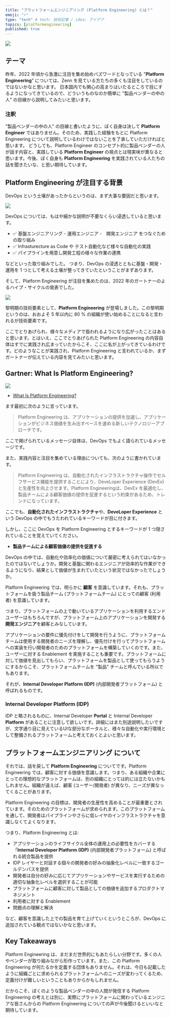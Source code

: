 ```yaml
---
title: "プラットフォームエンジニアリング (Platform Engineering) とは？"
emoji: "⚡"
type: "tech" # tech: 技術記事 / idea: アイデア
topics: [platformengineering]
published: true
---
```

![](https://storage.googleapis.com/zenn-user-upload/10dc59576b4e-20230209.png)

## テーマ

昨年、2022 年頃から急激に注目を集め始めバズワードとなっている "**Platform Engineering**" については、Zenn を見ている方たちの多くも注目をしているのではないかなと思います。
日本国内でも関心の高まりはいたるところで目にするようになってきているので、どういうものなのか簡単に "製品ベンダーの中の人" の目線から説明してみたいと思います。

### 注釈

"製品ベンダーの中の人" の目線と書いたように、ぼく自身は決して **Platform Engineer** ではありません。そのため、実践した経験をもとに Platform Engineering について説明しているわけではないことを了承していただければと思います。
どうしても、Platform Engineer のコンセプト的に製品ベンダーの人が話す内容と、実践している **Platform Engineer** の視点とは現実味が異なると思います。今後、ぼく自身も **Platform Engineering** を実践されている人たちの話を聞きたいな、と思い期待しています。

## Platform Engineering が注目する背景

DevOps という土壌があったからというのは、まず大事な要因だと思います。

![](https://storage.googleapis.com/zenn-user-upload/06df5c310612-20230209.png)

DevOps については、もはや細かな説明が不要なくらい浸透していると思います。

- ✅ 基盤エンジニアリング - 運用エンジニア -　開発エンジニア をつなぐための取り組み
- ✅ Infrasturecture as Code や テスト自動化など様々な自動化の実践
- ✅ パイプラインを用意し開発工程の様々な作業の連携

などといった取り組みでした。
つまり、DevOps の浸透とともに基盤・開発・運用を 1 つとして考える土壌が整ってきていたということがまずあります。

そして、Platform Engineering が注目を集めたのは、2022 年のガートナーのよるハイプ・サイクルの発表でした。

![](https://storage.googleapis.com/zenn-user-upload/fd91cc3d858d-20230209.png)

黎明期の技術要素として、**Platform Engineering** が登場しました。この黎明期というのは、おおよそ 5 年以内に 80 % の組織が使い始めることになると言われるが技術要素です。

ここでとりあげられ、様々なメディアで扱われるようになり広がったことはあると思います。とはいえ、ここでとりあげられた Platform Engineering の内容自体はすでに実践され広まっていたからこそ、ここに名が上がってきているわけです。どのようなことが実践され、Platform Engineering と言われているか、まずガートナーが伝えている内容を見てみたいと思います。

## Gartner: What Is Platform Engineering?

![](https://storage.googleapis.com/zenn-user-upload/3aabe37a9f9a-20230209.png)

- [What Is Platform Engineering?](https://www.gartner.com/en/articles/what-is-platform-engineering)

ます最初に次のように言っています。

> Platform Engineering は、アプリケーションの提供を加速し、アプリケーションがビジネス価値を生み出すペースを速める新しいテクノロジーアプローチです。

ここで掲げられているメッセージ自体は、DevOps でもよく語られているメッセージです。

また、実践内容と注目を集めている理由についても、次のように書かれています。

> Platform Engineering は、自動化されたインフラストラクチャ操作でセルフサービス機能を提供することにより、DeveLoper Experience (DevEx) と生産性を向上させます。Platform Engineeringは、DevEx を最適化し、製品チームによる顧客価値の提供を促進するという約束があるため、トレンドになっています。

ここでも、**自動化されたインフラストラクチャ**や、**DeveLoper Experience** という DevOps の中でもうたわれているキーワードが目に付きます。

しかし、ここに DevOps を Platform Engineering とするキーワードが 1 つ隠されていることを覚えていてください。

- **製品チームによる顧客価値の提供を促進する**

DevOps の中では、自動化や効率化の価値について厳密に考えられてはいなかったのではないでしょうか。開発と基盤に関わるエンジニアが効率的な作業ができるようになり、結果として価値が生まれていたという状況ではなかったでしょうか。

Platform Engineering では、明らかに **顧客** を意識しています。それも、プラットフォームを扱う製品チーム (プラットフォームチーム) にとっての顧客 (利用者) を意識しています。

つまり、プラットフォームの上で動いているアプリケーションを利用するエンドユーザーはもちろんですが、プラットフォーム上のアプリケーションを開発する**開発エンジニア**を顧客とみなしています。

アプリケーションの要件に優先付けをして開発を行うように、プラットフォームチームは使用する開発者のニーズを理解し、優先付けを行ってプラットフォームへの実装を行い開発者のためのプラットフォームを構築していくのです。また、ユーザーに対する Enablement を実施することも重要です。プラットフォームに対して価値を見出してもらい、プラットフォームを製品として使ってもらうようにするからこそ、プラットフォームチームを "製品" チームと呼んでいる所以でもあります。

それが、**Internal Developer Platform (IDP)** (内部開発者プラットフォーム) と呼ばれるものです。

### Internal Developer Platform (IDP)

IDP と略されるものに、Internal Developer **Portal** と Internal Developer **Platform** があることに注意して欲しいです。詳細にはまた別途説明したいですが、文字通り目に見えているUIな部分なポータルと、様々な自動化や実行環境として整備されるプラットフォームと考えておくとよいと思います。

## プラットフォームエンジニアリング について

それでは、話を戻して **Platform Engineering** についてです。Platform Engineering では、顧客に対する価値を意識します。つまり、ある組織や企業にとっての理想的なプラットフォームは、別の組織にとっては約には立たないかもしれません。組織が違えば、顧客 (ユーザー/開発者) が異なり、ニーズが異なってくることがあります。

Platform Engineering の目標は、開発者の生産性を高めることが最重要とされています。そのためのプラットフォームが求められます。このプラットフォームを通して、開発者はパイプラインやさらに低レイヤのインフラストラクチャを意識しなくてよくなります。

つまり、Platform Engineering とは:

- アプリケーションのライフサイクル全体の運用上の必要性をカバーする「**Internal Developer Platform (IDP)** (内部開発者プラットフォーム) と呼ばれる統合製品を提供
- IDP レイヤーと対話する個々の開発者の好みの抽象化レベルに一致するゴールデンパスを提供
- 開発者は自分の好みに応じてアプリケーションやサービスを実行するための適切な抽象化レベルを選択することが可能
- プラットフォームに顧客に対して製品としての価値を追加するプロダクトマネジメント
- 利用者に対する Enablement
- 問題点の理解と解決

など、顧客を意識した上での製品を育て上げていくというところが、DevOps に追加されている観点ではないかなと思います。

## Key Takeaways

Platform Engineering は、まだまだ世界的にもあたらしい分野です。多くの人やベンダーが取り組みながら形作っています。また、この Platform Engineering が何たるかを定義する団体もありません。それは、今日も記載したように組織ごとに求められるプラットフォームへのニーズが変わってくるため、定義付けが難しいということもありからかもしれません。

だからこそ、ぼくのような製品ベンダーの中の人間が発信する Platform Engineering の考えとは別に、実際にプラットフォームに関わっているエンジニアな皆さんからの Platform Engineering についての声が今後聞けるといいなと期待しています。
